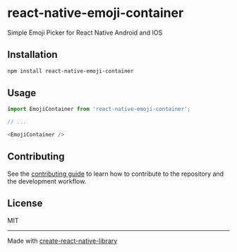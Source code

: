 # react-native-emoji-container

Simple Emoji Picker for React Native Android and IOS

## Installation

```sh
npm install react-native-emoji-container
```

## Usage

```js
import EmojiContainer from 'react-native-emoji-container';

// ...

<EmojiContainer />
```

## Contributing

See the [contributing guide](CONTRIBUTING.md) to learn how to contribute to the repository and the development workflow.

## License

MIT

---

Made with [create-react-native-library](https://github.com/callstack/react-native-builder-bob)
